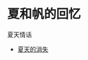 # 夏和帆的回忆

夏天情话
- [夏天的消失](https://hao.ink/2019/05/11/%E5%A4%8F%E5%A4%A9%E7%9A%84%E6%B6%88%E5%A4%B1.html)
